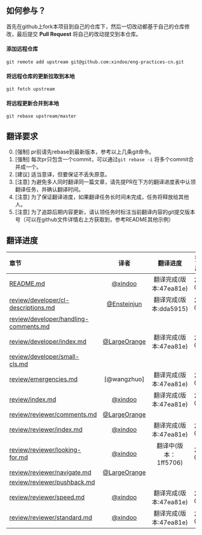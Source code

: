 ## 如何参与？
首先在github上fork本项目到自己的仓库下，然后一切改动都基于自己的仓库修改，最后提交 __Pull Request__ 将自己的改动提交到本仓库。 

#### 添加远程仓库   
`git remote add upstream git@github.com:xindoo/eng-practices-cn.git`
#### 将远程仓库的更新拉取到本地  
`git fetch upstream`  
#### 将远程更新合并到本地
`git rebase upstream/master`  

## 翻译要求  
0. [强制] pr前请先rebase到最新版本，参考以上几条git命令。 
1. [强制] 每次pr只包含一个commit，可以通过`git rebase -i` 将多个commit合并成一个。   
2. [建议] 适当意译，但要保证不丢失原意。
3. [注意] 为避免多人同时翻译同一篇文章，请先提PR在下方的翻译进度表中认领翻译任务，并确认翻译时间。
4. [注意] 为了保证翻译进度，如果翻译任务长时间未完成，任务将释放给其他人。 
5. [注意] 为了追踪后期内容更新，请认领任务时标注当前翻译内容的git提交版本号（可以在github文件详情右上方获取到，参考README其他示例）  

## 翻译进度

| 章节 | 译者 | 翻译进度 | 预计完成时间 |   
| :------------- |:-------------:|:-----:| :-----:|  
| [README.md](README.md) |[@xindoo](https://github.com/xindoo)| 翻译完成(版本:47ea81e) | 2019-09-13 | 
| [review/developer/cl-descriptions.md](review/developer/cl-descriptions.md) | [@Ensteinjun](https://github.com/Ensteinjun) | 翻译完成(版本:dda5915) | 2019-09-29 | 
| [review/developer/handling-comments.md](review/developer/handling-comments.md) |  | |  |    
| [review/developer/index.md](review/developer/index.md) | [@LargeOrange](https://github.com/LargeOrange) | 翻译完成(版本:47ea81e) | 2019-09-16 |    
| [review/developer/small-cls.md](review/developer/small-cls.md) |  | |  |    
| [review/emergencies.md](review/emergencies.md) | [@wangzhuo] | 翻译完成(版本:47ea81e) | 2019-09-22 |    
| [review/index.md](review/index.md) |[@xindoo](https://github.com/xindoo) | 翻译完成(版本:47ea81e) | 2019-09-15 |    
| [review/reviewer/comments.md](review/reviewer/comments.md ) | [@LargeOrange](https://github.com/LargeOrange)  | |  |  
| [review/reviewer/index.md](review/reviewer/index.md ) | [@xindoo](https://github.com/xindoo) | 翻译完成(版本:47ea81e) |  2019-09-16 |  
| [review/reviewer/looking-for.md](review/reviewer/looking-for.md ) | [@xindoo](https://github.com/xindoo) | 翻译中(版本：1ff5706) | 2019-09-30 |  
| [review/reviewer/navigate.md](review/reviewer/navigate.md ) | [@LargeOrange](https://github.com/LargeOrange)  | |  |  
| [review/reviewer/pushback.md](review/reviewer/pushback.md ) |  | |  |  
| [review/reviewer/speed.md](review/reviewer/speed.md ) |  [@xindoo](https://github.com/xindoo)  | 翻译完成(版本:47ea81e) | 2019-09-25 |  
| [review/reviewer/standard.md](review/reviewer/standard.md ) | [@xindoo](https://github.com/xindoo) |  翻译完成(版本:47ea81e) | 2019-09-18|   
